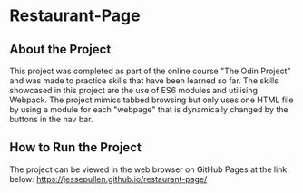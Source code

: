 # Restaurant-Page

## About the Project
This project was completed as part of the online course "The Odin Project" and was made to practice skills that have been learned so far. The skills showcased in this project are the use of ES6 modules and utilising Webpack. The project mimics tabbed browsing but only uses one HTML file by using a module for each "webpage" that is dynamically changed by the buttons in the nav bar.

## How to Run the Project
The project can be viewed in the web browser on GitHub Pages at the link below: https://jessepullen.github.io/restaurant-page/